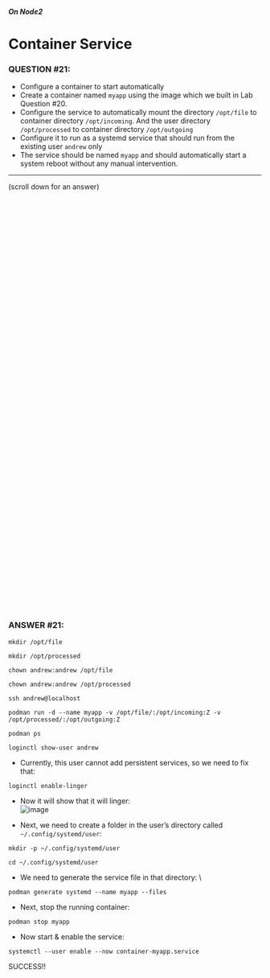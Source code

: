 ***On Node2***
# Container Service

### QUESTION #21: 
* Configure a container to start automatically 
* Create a container named ```myapp``` using the image which we built in Lab Question #20. 
* Configure the service to automatically mount the directory ```/opt/file``` to container directory ```/opt/incoming```. 
And the user directory ```/opt/processed``` to container directory ```/opt/outgoing``` 
* Configure it to run as a systemd service that should run from the existing user ```andrew``` only
* The service should be named ```myapp``` and should automatically start a system reboot without any manual intervention. 

***
(scroll down for an answer)

<br/><br/><br/><br/><br/><br/><br/><br/><br/><br/><br/><br/><br/><br/><br/><br/><br/><br/><br/><br/><br/><br/><br/><br/>
<br/><br/><br/><br/><br/><br/><br/><br/><br/><br/><br/><br/><br/><br/><br/><br/><br/><br/><br/><br/><br/><br/><br/><br/>

### ANSWER #21:
```
mkdir /opt/file
```
```
mkdir /opt/processed
```
```
chown andrew:andrew /opt/file
```
```
chown andrew:andrew /opt/processed
```
```
ssh andrew@localhost
```
```
podman run -d --name myapp -v /opt/file/:/opt/incoming:Z -v /opt/processed/:/opt/outgoing:Z
```
```
podman ps
```
```
loginctl show-user andrew
```
* Currently, this user cannot add persistent services, so we need to fix that:
```
loginctl enable-linger
```
* Now it will show that it will linger: \
![image](https://github.com/RedHatRanger/rhcsa9vagrant/assets/90477448/08312c87-7e04-4d05-98d0-0badfeef5f63)

* Next, we need to create a folder in the user’s directory called ```~/.config/systemd/user```:
```
mkdir -p ~/.config/systemd/user
```
```
cd ~/.config/systemd/user
```
* We need to generate the service file in that directory: \
```
podman generate systemd --name myapp --files
```
* Next, stop the running container:
```
podman stop myapp
```
* Now start & enable the service:
```
systemctl --user enable --now container-myapp.service
```

SUCCESS!! 
